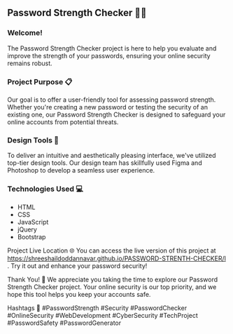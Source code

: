 
## Password Strength Checker 💪🔐

### Welcome!
The Password Strength Checker project is here to help you evaluate and improve the strength of your passwords, ensuring your online security remains robust.

### Project Purpose 📋
Our goal is to offer a user-friendly tool for assessing password strength. Whether you're creating a new password or testing the security of an existing one, our Password Strength Checker is designed to safeguard your online accounts from potential threats.

### Design Tools 🎨
To deliver an intuitive and aesthetically pleasing interface, we've utilized top-tier design tools. Our design team has skillfully used Figma and Photoshop to develop a seamless user experience.

### Technologies Used 💻
- HTML
- CSS
- JavaScript
- jQuery
- Bootstrap

Project Live Location 🌐
You can access the live version of this project at https://shreeshaildoddannavar.github.io/PASSWORD-STRENTH-CHECKER/l . Try it out and enhance your password security!

Thank You! 👏
We appreciate you taking the time to explore our Password Strength Checker project. Your online security is our top priority, and we hope this tool helps you keep your accounts safe.

Hashtags 📌
#PasswordStrength #Security #PasswordChecker #OnlineSecurity #WebDevelopment #CyberSecurity #TechProject #PasswordSafety #PasswordGenerator
  
